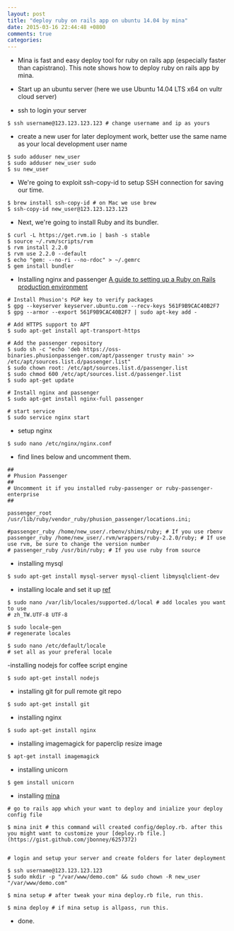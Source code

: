 ```yaml
---
layout: post
title: "deploy ruby on rails app on ubuntu 14.04 by mina"
date: 2015-03-16 22:44:48 +0800
comments: true
categories: 
---
```

- Mina is fast and easy deploy tool for ruby on rails app (especially faster than capistrano). This note shows how to deploy ruby on rails app by mina.

- Start up an ubuntu server (here we use Ubuntu 14.04 LTS x64 on vultr cloud server)

- ssh to login your server
```
$ ssh username@123.123.123.123 # change username and ip as yours
```
<!-- more -->
- create a new user for later deployment work, better use the same name as your local development user name
```
$ sudo adduser new_user
$ sudo adduser new_user sudo
$ su new_user
```

- We're going to exploit ssh-copy-id to setup SSH connection for saving our time.

```
$ brew install ssh-copy-id # on Mac we use brew
$ ssh-copy-id new_user@123.123.123.123
```

- Next, we're going to install Ruby and its bundler.
```
$ curl -L https://get.rvm.io | bash -s stable
$ source ~/.rvm/scripts/rvm
$ rvm install 2.2.0
$ rvm use 2.2.0 --default
$ echo "gem: --no-ri --no-rdoc" > ~/.gemrc
$ gem install bundler
```

- Installing nginx and passenger [A guide to setting up a Ruby on Rails production environment](https://gorails.com/deploy/ubuntu/14.04)
```
# Install Phusion's PGP key to verify packages
$ gpg --keyserver keyserver.ubuntu.com --recv-keys 561F9B9CAC40B2F7
$ gpg --armor --export 561F9B9CAC40B2F7 | sudo apt-key add -

# Add HTTPS support to APT
$ sudo apt-get install apt-transport-https

# Add the passenger repository
$ sudo sh -c "echo 'deb https://oss-binaries.phusionpassenger.com/apt/passenger trusty main' >> /etc/apt/sources.list.d/passenger.list"
$ sudo chown root: /etc/apt/sources.list.d/passenger.list
$ sudo chmod 600 /etc/apt/sources.list.d/passenger.list
$ sudo apt-get update

# Install nginx and passenger
$ sudo apt-get install nginx-full passenger

# start service
$ sudo service nginx start
```

- setup nginx
```
$ sudo nano /etc/nginx/nginx.conf
```

- find lines below and uncomment them.
```
##
# Phusion Passenger
##
# Uncomment it if you installed ruby-passenger or ruby-passenger-enterprise
##

passenger_root /usr/lib/ruby/vendor_ruby/phusion_passenger/locations.ini;

#passenger_ruby /home/new_user/.rbenv/shims/ruby; # If you use rbenv
passenger_ruby /home/new_user/.rvm/wrappers/ruby-2.2.0/ruby; # If use use rvm, be sure to change the version number
# passenger_ruby /usr/bin/ruby; # If you use ruby from source
```

- installing mysql
```
$ sudo apt-get install mysql-server mysql-client libmysqlclient-dev
```

- installing locale and set it up [ref](http://sfs.chc.edu.tw/~chi/blog/index.php?load=read&id=296)
```
$ sudo nano /var/lib/locales/supported.d/local # add locales you want to use
# zh_TW.UTF-8 UTF-8

$ sudo locale-gen
# regenerate locales

$ sudo nano /etc/default/locale
# set all as your preferal locale
```

-installing nodejs for coffee script engine
```
$ sudo apt-get install nodejs
```

- installing git for pull remote git repo
```
$ sudo apt-get install git
```

- installing nginx
```
$ sudo apt-get install nginx
```

- installing imagemagick for paperclip resize image
```
$ apt-get install imagemagick
```

- installing unicorn
```
$ gem install unicorn
```

- installing [mina](http://nadarei.co/mina/setting_up_a_project.html)
```
# go to rails app which your want to deploy and inialize your deploy config file

$ mina init # this command will created config/deploy.rb. after this you might want to customize your [deploy.rb file.](https://gist.github.com/jbonney/6257372)


# login and setup your server and create folders for later deployment

$ ssh username@123.123.123.123
$ sudo mkdir -p "/var/www/demo.com" && sudo chown -R new_user "/var/www/demo.com"

$ mina setup # after tweak your mina deploy.rb file, run this.

$ mina deploy # if mina setup is allpass, run this.
```


- done.
